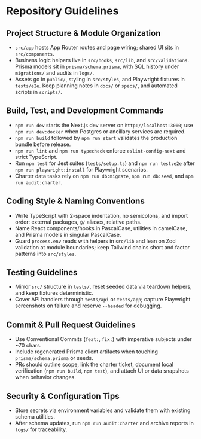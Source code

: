 # Repository Guidelines

## Project Structure & Module Organization
- `src/app` hosts App Router routes and page wiring; shared UI sits in `src/components`.
- Business logic helpers live in `src/hooks`, `src/lib`, and `src/validations`. Prisma models sit in `prisma/schema.prisma`, with SQL history under `migrations/` and audits in `logs/`.
- Assets go in `public/`, styling in `src/styles`, and Playwright fixtures in `tests/e2e`. Keep planning notes in `docs/` or `specs/`, and automated scripts in `scripts/`.

## Build, Test, and Development Commands
- `npm run dev` starts the Next.js dev server on `http://localhost:3000`; use `npm run dev:docker` when Postgres or ancillary services are required.
- `npm run build` followed by `npm run start` validates the production bundle before release.
- `npm run lint` and `npm run typecheck` enforce `eslint-config-next` and strict TypeScript.
- Run `npm test` for Jest suites (`tests/setup.ts`) and `npm run test:e2e` after `npm run playwright:install` for Playwright scenarios.
- Charter data tasks rely on `npm run db:migrate`, `npm run db:seed`, and `npm run audit:charter`.

## Coding Style & Naming Conventions
- Write TypeScript with 2-space indentation, no semicolons, and import order: external packages, `@/` aliases, relative paths.
- Name React components/hooks in PascalCase, utilities in camelCase, and Prisma models in singular PascalCase.
- Guard `process.env` reads with helpers in `src/lib` and lean on Zod validation at module boundaries; keep Tailwind chains short and factor patterns into `src/styles`.

## Testing Guidelines
- Mirror `src/` structure in `tests/`, reset seeded data via teardown helpers, and keep fixtures deterministic.
- Cover API handlers through `tests/api` or `tests/app`; capture Playwright screenshots on failure and reserve `--headed` for debugging.

## Commit & Pull Request Guidelines
- Use Conventional Commits (`feat:`, `fix:`) with imperative subjects under ~70 chars.
- Include regenerated Prisma client artifacts when touching `prisma/schema.prisma` or seeds.
- PRs should outline scope, link the charter ticket, document local verification (`npm run build`, `npm test`), and attach UI or data snapshots when behavior changes.

## Security & Configuration Tips
- Store secrets via environment variables and validate them with existing schema utilities.
- After schema updates, run `npm run audit:charter` and archive reports in `logs/` for traceability.
